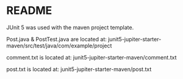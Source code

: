 # README

JUnit 5 was used with the maven project template.

Post.java & PostTest.java are located at: junit5-jupiter-starter-maven/src/test/java/com/example/project

comment.txt is located at: junit5-jupiter-starter-maven/comment.txt

post.txt is located at: junit5-jupiter-starter-maven/post.txt
